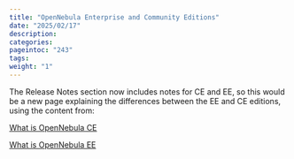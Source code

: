 ```yaml
---
title: "OpenNebula Enterprise and Community Editions"
date: "2025/02/17"
description:
categories:
pageintoc: "243"
tags:
weight: "1"
---
```


<a id="ee-and-ce-editions"></a>

<!--# EE and CE Editions -->

The Release Notes section now includes notes for CE and EE, so this would be a new page explaining the differences between the EE and CE editions, using the content from:

[What is OpenNebula CE](https://docs.opennebula.io/6.10/intro_release_notes/release_notes_community/what_is.html)

[What is OpenNebula EE](https://docs.opennebula.io/6.10/intro_release_notes/release_notes_enterprise/what_is.html)
